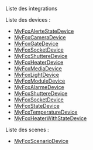 Liste des integrations

Liste des devices : 
- [MyFoxAlerteStateDevice](devices/MyFoxAlerteStateDevice.md)
- [MyFoxCameraDevice](devices/MyFoxCameraDevice.md)
- [MyFoxGateDevice](devices/MyFoxGateDevice.md)
- [MyFoxSocketDevice](devices/MyFoxSocketDevice.md)
- [MyFoxShuttereDevice](devices/MyFoxShuttereDevice.md)
- [MyFoxHeaterDevice](devices/MyFoxHeaterDevice.md)
- [MyFoxMediaDevice](devices/MyFoxMediaDevice.md)
- [MyFoxLightDevice](devices/MyFoxLightDevice.md)
- [MyFoxModuleDevice](devices/MyFoxModuleDevice.md)
- [MyFoxAlarmeDevice](devices/MyFoxAlarmeDevice.md)
- [MyFoxShuttereDevice](devices/MyFoxShuttereDevice.md)
- [MyFoxSocketDevice](devices/MyFoxSocketDevice.md)
- [MyFoxStateDevice](devices/MyFoxStateDevice.md)
- [MyFoxTemperatureDevice](devices/MyFoxTemperatureDevice.md)
- [MyFoxHeaterWithStateDevice](devices/MyFoxHeaterWithStateDevice.md)

Liste des scenes : 
- [MyFoxScenarioDevice](scenes/MyFoxScenarioDevice.md)

